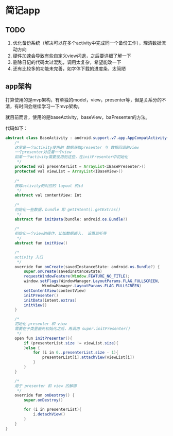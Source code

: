 # 简记app

## TODO

1.  优化备份系统（解决可以在多个activity中完成同一个备份工作），理清数据流动方向
2.  硬件加速会导致有些自定义view闪退，之后要详细了解一下
3.  删除日记的代码太过混乱，调用太复杂，希望能改一下
4.  还有比较多的功能未完善，如字体下载的进度条，太简陋

## app架构

打算使用的是mvp架构，有单独的model，view，presenter等，但是关系分的不清，有时间会继续学习一下mvp架构。

就目前而言，使用的是baseActivity，baseView，baPresenter的方法。

代码如下：

```java
abstract class BaseActivity : android.support.v7.app.AppCompatActivity(){
    /*
    这里是一个activity使用的 数据获取presenter 与 数据回调的view
    一个presenter对应着一个view
    如果一个activity需要使用到这些，在initPresenter中初始化
     */
    protected val presenterList = ArrayList<IBasePresenter>()
    protected val viewList = ArrayList<IBaseView>()
    
    /*
    获取activity的对应的 layout 的id
     */
    abstract val contentView: Int
    
    /*
    初始化一些数据，bundle 即 getIntent().getExtras()
     */
    abstract fun initData(bundle: android.os.Bundle?)
    
    /*
    初始化一个view的操作，比如数据嵌入， 设置监听等
     */
    abstract fun initView()

    /*
    activity 入口
     */
    override fun onCreate(savedInstanceState: android.os.Bundle?) {
        super.onCreate(savedInstanceState)
        requestWindowFeature(Window.FEATURE_NO_TITLE);
        window.setFlags(WindowManager.LayoutParams.FLAG_FULLSCREEN,
                WindowManager.LayoutParams.FLAG_FULLSCREEN)
        setContentView(contentView)
        initPresenter()
        initData(intent.extras)
        initView()
    }

    /*
    初始化 presenter 和 view
    需要在子类里面先初始化之后，再调用 super.initPresenter()
     */
    open fun initPresenter(){
        if (presenterList.size != viewList.size){
        }else {
            for (i in 0..presenterList.size - 1){
                presenterList[i].attachView(viewList[i])
            }
        }
    }

    /*
    用于 presenter 和 view 的解绑
     */
    override fun onDestroy() {
        super.onDestroy()

        for (i in presenterList){
            i.detachView()
        }
    }
}
```

```java

```

